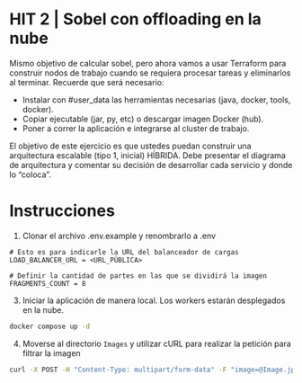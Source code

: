 # HIT 2 | Sobel con offloading en la nube

Mismo objetivo de calcular sobel, pero ahora vamos a usar Terraform para construir nodos de trabajo cuando se requiera procesar tareas y eliminarlos al terminar. Recuerde que será necesario:

-   Instalar con #user_data las herramientas necesarias (java, docker, tools, docker).
-   Copiar ejecutable (jar, py, etc) o descargar imagen Docker (hub).
-   Poner a correr la aplicación e integrarse al cluster de trabajo.

El objetivo de este ejercicio es que ustedes puedan construir una arquitectura escalable (tipo 1, inicial) HÍBRIDA. Debe presentar el diagrama de arquitectura y comentar su decisión de desarrollar cada servicio y donde lo “coloca”.

# Instrucciones

1. Clonar el archivo .env.example y renombrarlo a .env

```
# Esto es para indicarle la URL del balanceador de cargas
LOAD_BALANCER_URL = <URL_PÚBLICA>

# Definir la cantidad de partes en las que se dividirá la imagen
FRAGMENTS_COUNT = 8
```

3. Iniciar la aplicación de manera local. Los workers estarán desplegados en la nube.

```bash
docker compose up -d
```

4. Moverse al directorio `Images` y utilizar cURL para realizar la petición para filtrar la imagen

```bash
curl -X POST -H "Content-Type: multipart/form-data" -F "image=@Image.jpg" -w '\nTiempo total: %{time_total}s\n' http://localhost:5000/api/sobel --output imagen_procesada.png
```
